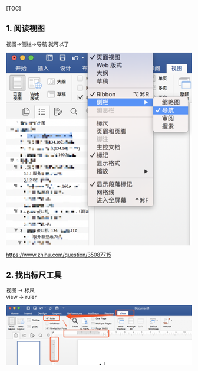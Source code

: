 [TOC]

## 1. 阅读视图

视图->侧栏->导航 就可以了     

![](./img/034-mac.png)     

https://www.zhihu.com/question/35087715     

## 2. 找出标尺工具

视图 -> 标尺   
view -> ruler   

![](./img/035-mac.png)

